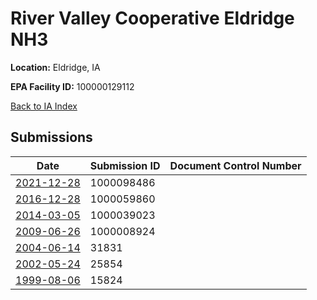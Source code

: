# River Valley Cooperative Eldridge NH3

**Location:** Eldridge, IA

**EPA Facility ID:** 100000129112

[Back to IA Index](../../index.md)

## Submissions

| Date | Submission ID | Document Control Number |
|------|--------------|-------------------------|
| [2021-12-28](submissions/1000098486.md) | 1000098486 |  |
| [2016-12-28](submissions/1000059860.md) | 1000059860 |  |
| [2014-03-05](submissions/1000039023.md) | 1000039023 |  |
| [2009-06-26](submissions/1000008924.md) | 1000008924 |  |
| [2004-06-14](submissions/31831.md) | 31831 |  |
| [2002-05-24](submissions/25854.md) | 25854 |  |
| [1999-08-06](submissions/15824.md) | 15824 |  |
